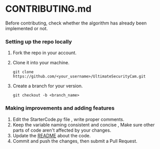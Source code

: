# CONTRIBUTING.md

Before contributing, check whether the algorithm has already been implemented or not.

### Setting up the repo locally

1. Fork the repo in your account.

2. Clone it into your machine.

   ```
   git clone https://github.com/<your_username>/UltimateSecurityCam.git
   ```

3. Create a branch for your version.

   ```
   git checkout -b <branch_name>
   ```

### Making improvements and adding features

1. Edit the StarterCode.py file , write proper comments.
2. Keep the variable naming consistent and concise , Make sure other parts of code aren't affected by your changes.
3. Update the [README](README.md) about the code.
4. Commit and push the changes, then submit a Pull Request.
